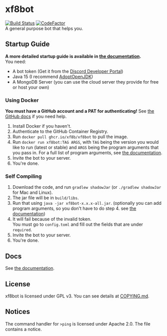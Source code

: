 # xf8bot   
[![Build Status](https://travis-ci.com/xf8b/xf8bot.svg?branch=production)](https://travis-ci.com/xf8b/xf8bot)
[![CodeFactor](https://www.codefactor.io/repository/github/xf8b/xf8bot/badge)](https://www.codefactor.io/repository/github/xf8b/xf8bot)  
A general purpose bot that helps you.
## Startup Guide
**A more detailed startup guide is available in [the documentation](https://xf8b.github.io/documentation/xf8bot/startup/).**  
You need:  
* A bot token (Get it from the [Discord Developer Portal](https://discord.com/developers/applications))
* Java 15 (I recommend [AdoptOpenJDK](https://adoptopenjdk.net))  
* A MongoDB Server (you can use the cloud server they provide for free or host your own)
### Using Docker
**You must have a GitHub account and a PAT for authenticating!**
See [the GitHub docs](https://docs.github.com/en/free-pro-team@latest/packages/managing-container-images-with-github-container-registry/pushing-and-pulling-docker-images#authenticating-to-github-container-registry) if you need help.
1. Install Docker if you haven't.
2. Authenticate to the GitHub Container Registry.
3. Run `docker pull ghcr.io/xf8b/xf8bot` to pull the image.
4. Run `docker run xf8bot:TAG ARGS`, with `TAG` being the version you would like to run (latest or stable) and `ARGS` being the program arguments that you pass in. For a full list of program arguments, see [the documentation](https://xf8b.github.io/documentation/xf8bot/args/).
5. Invite the bot to your server.  
6. You're done.  
### Self Compiling
1. Download the code, and run `gradlew shadowJar` (or `./gradlew shadowJar` for Mac and Linux).    
2. The jar file will be in `build/libs`.  
3. Run that using `java -jar xf8bot-x.x.x-all.jar`. (optionally you can add program arguments, so you don't have to do step 4. see [the documentation](https://xf8b.github.io/documentation/xf8bot/args/))
4. It will fail because of the invalid token.  
You must go to `config.toml` and fill out the fields that are under `required`.  
5. Invite the bot to your server.  
6. You're done.  
## Docs
See [the documentation](https://xf8b.github.io/documentation/xf8bot/).
## License  
xf8bot is licensed under GPL v3. You can see details at [COPYING.md](COPYING.md).  
## Notices
The command handler for `>ping` is licensed under Apache 2.0. The file contains a notice.
